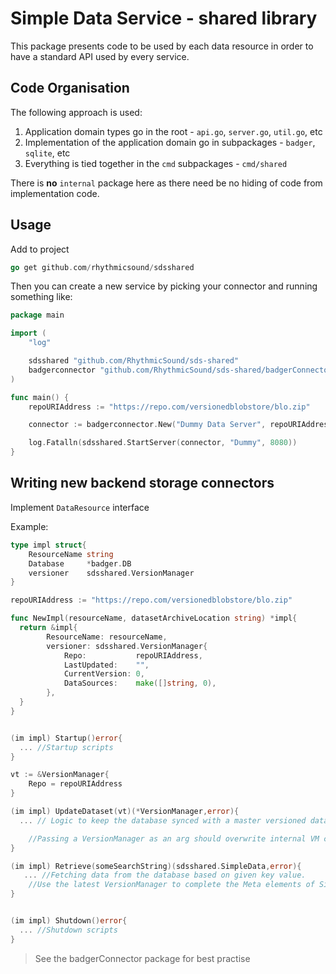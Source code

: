 # Simple Data Service - shared library

This package presents code to be used by each data resource in order to have a standard API used by every service.

## Code Organisation

The following approach is used: 

1. Application domain types go in the root - `api.go`, `server.go`, `util.go`, etc
1. Implementation of the application domain go in subpackages - `badger`, `sqlite`, etc
1. Everything is tied together in the `cmd` subpackages - `cmd/shared`

There is **no** `internal` package here as there need be no hiding of code from implementation code.

## Usage

Add to project
```go
go get github.com/rhythmicsound/sdsshared
 ```

Then you can create a new service by picking your connector and running something like: 
```go
package main

import (
	"log"

	sdsshared "github.com/RhythmicSound/sds-shared"
	badgerconnector "github.com/RhythmicSound/sds-shared/badgerConnector"
)

func main() {
	repoURIAddress := "https://repo.com/versionedblobstore/blo.zip"

	connector := badgerconnector.New("Dummy Data Server", repoURIAddress)

	log.Fatalln(sdsshared.StartServer(connector, "Dummy", 8080))
}

```

## Writing new backend storage connectors
Implement `DataResource` interface

Example:
```go
type impl struct{
	ResourceName string
	Database     *badger.DB
	versioner    sdsshared.VersionManager
}

repoURIAddress := "https://repo.com/versionedblobstore/blo.zip"

func NewImpl(resourceName, datasetArchiveLocation string) *impl{
  return &impl{
    	ResourceName: resourceName,
		versioner: sdsshared.VersionManager{
			Repo:           repoURIAddress,
			LastUpdated:    "",
			CurrentVersion: 0,
			DataSources:    make([]string, 0),
		},
  }
}
```

```go

(im impl) Startup()error{
  ... //Startup scripts
}
```

```go
vt := &VersionManager{
    Repo = repoURIAddress
}

(im impl) UpdateDataset(vt)(*VersionManager,error){
  ... // Logic to keep the database synced with a master versioned dataset archive somehwere

    //Passing a VersionManager as an arg should overwrite internal VM created in New. Must accept nil to use default
}
```

```go
(im impl) Retrieve(someSearchString)(sdsshared.SimpleData,error){
   ... //Fetching data from the database based on given key value. 
    //Use the latest VersionManager to complete the Meta elements of SimpleData response object
}
```

```go

(im impl) Shutdown()error{
  ... //Shutdown scripts
}
```

> See the badgerConnector package for best practise